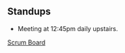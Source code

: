 ## Standups 

* Meeting at 12:45pm daily upstairs. 

[Scrum Board](https://github.com/the-trail-blazer/trailblazer.github.io/projects/5)